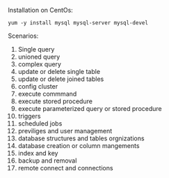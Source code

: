 Installation on CentOs:
```
yum -y install mysql mysql-server mysql-devel
```

Scenarios:
1. Single query
2. unioned query
3. complex query
4. update or delete single table
5. update or delete joined tables
6. config cluster
7. execute commmand
8. execute stored procedure
9. execute parameterized query or stored procedure
10. triggers
11. scheduled jobs
12. previliges and user management
13. database structures and tables orgnizations
14. database creation or column mangements
15. index and key
17. backup and removal
18. remote connect and connections
